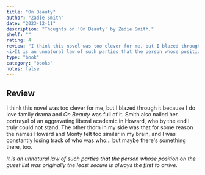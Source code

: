 ```yaml
---
title: "On Beauty"
author: "Zadie Smith"
date: "2023-12-11"
description: "Thoughts on 'On Beauty' by Zadie Smith."
shelf: ""
rating: 4
review: "I think this novel was too clever for me, but I blazed through it because I do love family drama and <i>On Beauty</i> was full of it. Smith also nailed her portrayal of an aggravating liberal academic in Howard, who by the end I truly could not stand. The other thorn in my side was that for some reason the names Howard and Monty felt too similar in my brain, and I was constantly losing track of who was who… but maybe there's something there, too.<br/><br/>
<i>It is an unnatural law of such parties that the person whose position on the guest list was originally the least secure is always the first to arrive.</i>"
type: "book"
category: "books"
notes: false
---
```


## Review

I think this novel was too clever for me, but I blazed through it because I do love family drama and _On Beauty_ was full of it. Smith also nailed her portrayal of an aggravating liberal academic in Howard, who by the end I truly could not stand. The other thorn in my side was that for some reason the names Howard and Monty felt too similar in my brain, and I was constantly losing track of who was who… but maybe there's something there, too.

_It is an unnatural law of such parties that the person whose position on the guest list was originally the least secure is always the first to arrive._
